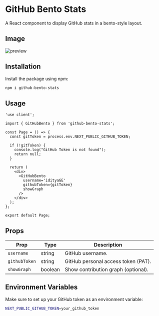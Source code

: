 # GitHub Bento Stats

A React component to display GitHub stats in a bento-style layout.

## Image
![preview](/.github/images/image.png)

## Installation

Install the package using npm:

```sh
npm i github-bento-stats
```

## Usage

```tsx
'use client';

import { GitHubBento } from 'github-bento-stats';

const Page = () => {
  const gitToken = process.env.NEXT_PUBLIC_GITHUB_TOKEN;
  
  if (!gitToken) {
    console.log("GitHub Token is not found");
    return null;
  }

  return (
    <div>
      <GitHubBento
        username='idityaGE'
        githubToken={gitToken}
        showGraph
      />
    </div>
  );
};

export default Page;
```

## Props

| Prop         | Type     | Description                            |
|-------------|---------|--------------------------------|
| `username`  | string  | GitHub username.                  |
| `githubToken` | string  | GitHub personal access token (PAT). |
| `showGraph` | boolean | Show contribution graph (optional). |

## Environment Variables

Make sure to set up your GitHub token as an environment variable:

```sh
NEXT_PUBLIC_GITHUB_TOKEN=your_github_token
```
